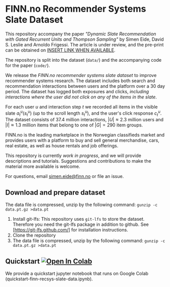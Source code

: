 # FINN.no Recommender Systems Slate Dataset
This repository accompany the paper *"Dynamic Slate Recommendation with Gated Recurrent Units and Thompson Sampling"* by Simen Eide, David S. Leslie and Arnoldo Frigessi.
The article is under review, and the pre-print can be obtained on [INSERT LINK WHEN AVAILABLE]().

The repository is split into the dataset (`data/`) and the accompanying code for the paper (`code/`).

We release the *FINN.no recommender systems slate dataset* to improve recommender systems research.
The dataset includes both search and recommendation interactions between users and the platform over a 30 day period.
The dataset has logged both exposures and clicks, *including interactions where the user did not click on any of the items in the slate*.

For each user $u$ and interaction step $t$ we recorded all items in the visible slate $a_t^u(s_t^u)$ (up to the scroll length $s_t^u$), and the user's click response $c_t^u$.
The dataset consists of $37.4$ million interactions,  $|U| \approx 2.3$ million  users and $|I| \approx 1.3$ million items that belong to one of $|G| = 290$ item groups.

FINN.no is the leading marketplace in the Norwegian classifieds market and provides users with a platform to buy and sell general merchandise, cars, real estate, as well as house rentals and job offerings.

This repository is currently *work in progress*, and we will provide descriptions and tutorials. Suggestions and contributions to make the material more available is welcome.

For questions, email simen.eide@finn.no or file an issue.

## Download and prepare dataset

The data file is compressed, unzip by the following command: `gunzip -c data.pt.gz >data.pt`

1. Install git-lfs: This repository uses `git-lfs` to store the dataset. Therefore you need the git-lfs package in addition to github. See [https://git-lfs.github.com/] for installation instructions.
2. Clone the repository
3. The data file is compressed, unzip by the following command: `gunzip -c data.pt.gz >data.pt`

## Quickstart [![Open In Colab](https://colab.research.google.com/assets/colab-badge.svg)](https://colab.research.google.com/github/finn-no/recsys-slates-dataset/blob/master/quickstart-finn-recsys-slate-data.ipynb)
We provide a quickstart jupyter notebook that runs on Google Colab (quickstart-finn-recsys-slate-data.ipynb).

